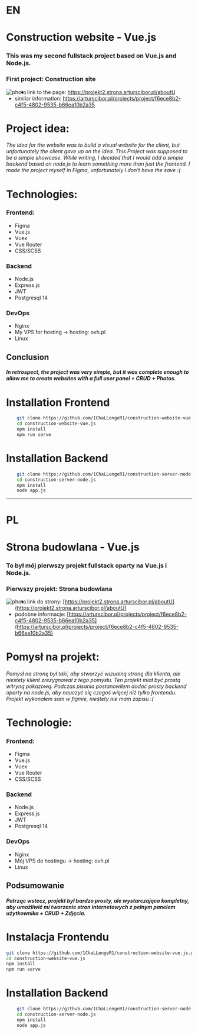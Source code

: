 # EN
# Construction website - Vue.js
### This was my second fullstack project based on Vue.js and Node.js.

### First project: Construction site
<img align="left" alt="photo" src="https://server.arturscibor.pl/file/imagesproject/Frontend-38e1c24e-0929-4668-9fa2-9091dc2d2f47-0.8987638861872578-1.png" /> 

- link to the page: https://projekt2.strona.arturscibor.pl/aboutU
- similar information: https://arturscibor.pl/projects/project/f6ece8b2-c4f5-4802-9535-b66ea10b2a35

# Project idea:
###### The idea for the website was to build a visual website for the client, but unfortunately the client gave up on the idea. This Project was supposed to be a simple showcase. While writing, I decided that I would add a simple backend based on node.js to learn something more than just the frontend. I made the project myself in Figma, unfortunately I don't have the save :(

# Technologies:
### Frontend:
- Figma
- Vue.js
- Vuex
- Vue Router
- CSS/SCSS
### Backend
- Node.js
- Express.js
- JWT
- Postgresql 14
### DevOps
- Nginx
- My VPS for hosting -> hosting: ovh.pl
- Linux

## Conclusion
##### In retrospect, the project was very simple, but it was complete enough to allow me to create websites with a full user panel + CRUD + Photos.
# Installation Frontend
```bash
    git clone https://github.com/1ChaLLengeR1/construction-website-vue.js.git
    cd construction-website-vue.js
    npm install
    npm run serve
```
# Installation Backend
```bash
    git clone https://github.com/1ChaLLengeR1/construction-server-node.js.git
    cd construction-server-node.js
    npm install
    node app.js
```
---

# PL
# Strona budowlana - Vue.js
### To był mój pierwszy projekt fullstack oparty na Vue.js i Node.js.

### Pierwszy projekt: Strona budowlana
<img align="left" alt="photo" src="https://server.arturscibor.pl/file/imagesproject/Frontend-38e1c24e-0929-4668-9fa2-9091dc2d2f47-0.8987638861872578-1.png" /> 

- link do strony: [https://projekt2.strona.arturscibor.pl/aboutU](https://projekt2.strona.arturscibor.pl/aboutU)
- podobne informacje: [https://arturscibor.pl/projects/project/f6ece8b2-c4f5-4802-9535-b66ea10b2a35](https://arturscibor.pl/projects/project/f6ece8b2-c4f5-4802-9535-b66ea10b2a35)

# Pomysł na projekt:
###### Pomysł na stronę był taki, aby stworzyć wizualną stronę dla klienta, ale niestety klient zrezygnował z tego pomysłu. Ten projekt miał być prostą witryną pokazową. Podczas pisania postanowiłem dodać prosty backend oparty na node.js, aby nauczyć się czegoś więcej niż tylko frontendu. Projekt wykonałem sam w figmie, niestety nie mam zapisu :(

# Technologie:
### Frontend:
- Figma
- Vue.js
- Vuex
- Vue Router
- CSS/SCSS

### Backend
- Node.js
- Express.js
- JWT
- Postgresql 14

### DevOps
- Nginx
- Mój VPS do hostingu -> hosting: ovh.pl
- Linux

## Podsumowanie
##### Patrząc wstecz, projekt był bardzo prosty, ale wystarczająco kompletny, aby umożliwić mi tworzenie stron internetowych z pełnym panelem użytkownika + CRUD + Zdjęcia.

# Instalacja Frontendu
```bash
git clone https://github.com/1ChaLLengeR1/construction-website-vue.js.git
cd construction-website-vue.js
npm install
npm run serve
```
# Installation Backend
```bash
    git clone https://github.com/1ChaLLengeR1/construction-server-node.js.git
    cd construction-server-node.js
    npm install
    node app.js
```




